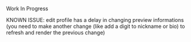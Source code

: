 Work In Progress 

KNOWN ISSUE: edit profile has a delay in changing preview informations (you need to make another change (like add a digit to nickname or bio) to refresh and render the previous change)